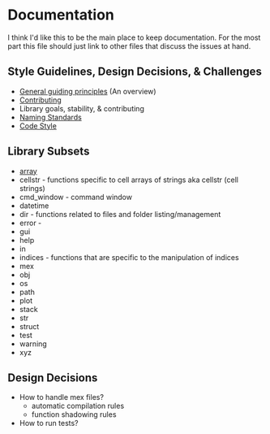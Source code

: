 # Documentation #

I think I'd like this to be the main place to keep documentation. For the most part this file should just link to other files that discuss the issues at hand.

## Style Guidelines, Design Decisions, & Challenges ##

- [General guiding principles](style_guidelines/general_principles.md) (An overview)
- [Contributing](style_guidelines/contributing.md)
- Library goals, stability, & contributing
- [Naming Standards](style_guidelines/naming_standards.md)
- [Code Style](style_guidelines/code_style.md)

## Library Subsets ##
- [array](../+sl/+array/ReadMe.md)
- cellstr - functions specific to cell arrays of strings aka cellstr (cell strings)
- cmd_window - command window
- datetime
- dir - functions related to files and folder listing/management
- error - 
- gui
- help
- in
- indices - functions that are specific to the manipulation of indices
- mex
- obj
- os
- path
- plot
- stack
- str
- struct
- test
- warning
- xyz

## Design Decisions ##
- How to handle mex files?
  - automatic compilation rules
  - function shadowing rules
- How to run tests? 
